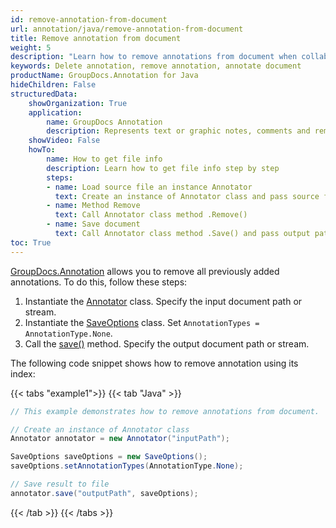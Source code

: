 ```yaml
---
id: remove-annotation-from-document
url: annotation/java/remove-annotation-from-document
title: Remove annotation from document
weight: 5
description: "Learn how to remove annotations from document when collaborate, edit and annotate documents using GroupDocs.Annotation for Java."
keywords: Delete annotation, remove annotation, annotate document
productName: GroupDocs.Annotation for Java
hideChildren: False
structuredData:
    showOrganization: True
    application:    
        name: GroupDocs Annotation
        description: Represents text or graphic notes, comments and remarks attached to a specific part of the content of the document using Java
    showVideo: False
    howTo:
        name: How to get file info
        description: Learn how to get file info step by step
        steps:
        - name: Load source file an instance Annotator
          text: Create an instance of Annotator class and pass source file path as a constructor parameter. You may specify absolute or relative file path as per your requirements.
        - name: Method Remove
          text: Call Annotator class method .Remove()
        - name: Save document
          text: Call Annotator class method .Save() and pass output path file to it.
toc: True
---
```

[GroupDocs.Annotation](https://products.groupdocs.com/annotation/javaa) allows you to remove all previously added annotations. To do this, follow these steps:

1.   Instantiate the [Annotator](https://reference.groupdocs.com/java/annotation/com.groupdocs.annotation/Annotator) class. Specify the input document path or stream.
2.   Instantiate the [SaveOptions](https://reference.groupdocs.com/annotation/java/com.groupdocs.annotation.options.export/saveoptions/) class. Set `AnnotationTypes = AnnotationType.None`.
3.   Call the [save()](https://reference.groupdocs.com/annotation/java/com.groupdocs.annotation/annotator/#save--) method. Specify the output document path or stream.

The following code snippet shows how to remove annotation using its index:

{{< tabs "example1">}}
{{< tab "Java" >}}
```java
// This example demonstrates how to remove annotations from document.

// Create an instance of Annotator class
Annotator annotator = new Annotator("inputPath");

SaveOptions saveOptions = new SaveOptions();
saveOptions.setAnnotationTypes(AnnotationType.None);

// Save result to file
annotator.save("outputPath", saveOptions);
```
{{< /tab >}}
{{< /tabs >}}